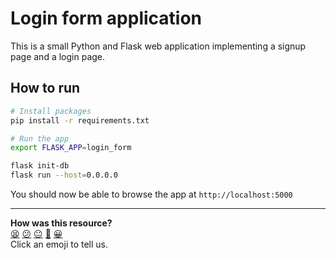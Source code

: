 # Login form application

This is a small Python and Flask web application implementing a signup page and a login page. 

## How to run

```bash
# Install packages
pip install -r requirements.txt

# Run the app
export FLASK_APP=login_form

flask init-db
flask run --host=0.0.0.0
```

You should now be able to browse the app at `http://localhost:5000`


<!-- BEGIN GENERATED SECTION DO NOT EDIT -->

---

**How was this resource?**  
[😫](https://airtable.com/shrUJ3t7KLMqVRFKR?prefill_Repository=devops-course&prefill_File=security/solo_project/login-form/README.md&prefill_Sentiment=😫) [😕](https://airtable.com/shrUJ3t7KLMqVRFKR?prefill_Repository=devops-course&prefill_File=security/solo_project/login-form/README.md&prefill_Sentiment=😕) [😐](https://airtable.com/shrUJ3t7KLMqVRFKR?prefill_Repository=devops-course&prefill_File=security/solo_project/login-form/README.md&prefill_Sentiment=😐) [🙂](https://airtable.com/shrUJ3t7KLMqVRFKR?prefill_Repository=devops-course&prefill_File=security/solo_project/login-form/README.md&prefill_Sentiment=🙂) [😀](https://airtable.com/shrUJ3t7KLMqVRFKR?prefill_Repository=devops-course&prefill_File=security/solo_project/login-form/README.md&prefill_Sentiment=😀)  
Click an emoji to tell us.

<!-- END GENERATED SECTION DO NOT EDIT -->
